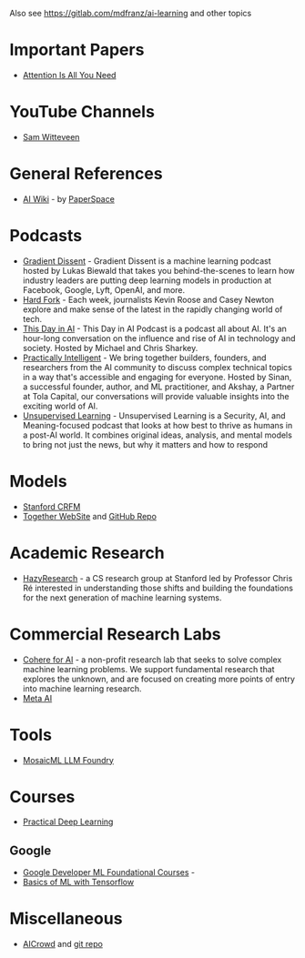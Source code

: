 Also see https://gitlab.com/mdfranz/ai-learning and other topics

# Important Papers
- [Attention Is All You Need](https://arxiv.org/abs/1706.03762) 

# YouTube Channels
- [Sam Witteveen](https://www.youtube.com/watch?v=9ISVjh8mdlA)

# General References
- [AI Wiki](https://machine-learning.paperspace.com/) - by [PaperSpace](https://paperspace.com)


# Podcasts
- [Gradient Dissent](https://podcasts.apple.com/us/podcast/gradient-dissent-exploring-machine-learning-ai-deep/id1504567418) - Gradient Dissent is a machine learning podcast hosted by Lukas Biewald that takes you behind-the-scenes to learn how industry leaders are putting deep learning models in production at Facebook, Google, Lyft, OpenAI, and more.
- [Hard Fork](https://podcasts.apple.com/us/podcast/hard-fork/id1528594034) - Each week, journalists Kevin Roose and Casey Newton explore and make sense of the latest in the rapidly changing world of tech.
- [This Day in AI](https://podcasts.apple.com/us/podcast/this-day-in-ai-podcast/id1671087656) - This Day in AI Podcast is a podcast all about AI. It's an hour-long conversation on the influence and rise of AI in technology and society. Hosted by Michael and Chris Sharkey.
- [Practically Intelligent](https://podcasts.apple.com/us/podcast/practically-intelligent/id1678774315) - We bring together builders, founders, and researchers from the AI community to discuss complex technical topics in a way that's accessible and engaging for everyone. Hosted by Sinan, a successful founder, author, and ML practitioner, and Akshay, a Partner at Tola Capital, our conversations will provide valuable insights into the exciting world of AI.
- [Unsupervised Learning](https://podcasts.apple.com/us/podcast/unsupervised-learning/id1099711235) - Unsupervised Learning is a Security, AI, and Meaning-focused podcast that looks at how best to thrive as humans in a post-AI world. It combines original ideas, analysis, and mental models to bring not just the news, but why it matters and how to respond

# Models 
- [Stanford CRFM](https://crfm.stanford.edu/helm/latest/?models=1)
- [Together WebSite](https://www.together.xyz/) and [GitHub Repo](https://github.com/togethercomputer)

# Academic Research
- [HazyResearch](https://hazyresearch.stanford.edu/) - a CS research group at Stanford led by Professor Chris Ré interested in understanding those shifts and building the foundations for the next generation of machine learning systems. 

# Commercial Research Labs
- [Cohere for AI](https://cohere.for.ai/) - a non-profit research lab that seeks to solve complex machine learning problems. We support fundamental research that explores the unknown, and are focused on creating more points of entry into machine learning research.
- [Meta AI](https://ai.facebook.com/)

# Tools
- [MosaicML LLM Foundry](https://github.com/mosaicml/llm-foundry)

# Courses
- [Practical Deep Learning](https://course.fast.ai/)

## Google
- [Google Developer ML Foundational Courses](https://developers.google.com/machine-learning/foundational-courses) - 
- [Basics of ML with Tensorflow](https://www.tensorflow.org/resources/learn-ml/basics-of-machine-learning) 

# Miscellaneous
- [AICrowd](https://www.aicrowd.com/) and [git repo](https://gitlab.aicrowd.com/aicrowd)
